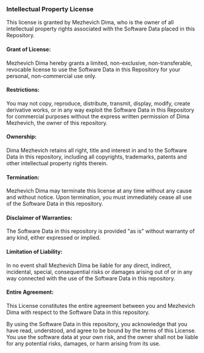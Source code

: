 ### Intellectual Property License

This license is granted by Mezhevich Dima, who is the owner of all intellectual 
property rights associated with the Software Data placed in this Repository.

#### Grant of License:
Mezhevich Dima hereby grants a limited, non-exclusive, non-transferable, 
revocable license to use the Software Data in this Repository for your 
personal, non-commercial use only.

#### Restrictions:
You may not copy, reproduce, distribute, transmit, display, modify, 
create derivative works, or in any way exploit the Software Data in this 
Repository for commercial purposes without the express written permission 
of Dima Mezhevich, the owner of this repository.
 
#### Ownership:
Dima Mezhevich retains all right, title and interest in and to the Software
Data in this repository, including all copyrights, trademarks, patents 
and other intellectual property rights therein.

#### Termination:
Mezhevich Dima may terminate this license at any time without any cause 
and without notice. Upon termination, you must immediately cease all use 
of the Software Data in this repository.

#### Disclaimer of Warranties:
The Software Data in this repository is provided "as is" without warranty
of any kind, either expressed or implied.

#### Limitation of Liability:
In no event shall Mezhevich Dima be liable for any direct, indirect, 
incidental, special, consequential risks or damages arising out of 
or in any way connected with the use of the Software Data in this 
repository.

#### Entire Agreement:
This License constitutes the entire agreement between you and 
Mezhevich Dima with respect to the Software Data in this repository.

By using the Software Data in this repository, you acknowledge that you 
have read, understood, and agree to be bound by the terms of this License.
You use the software data at your own risk, and the owner shall not be 
liable for any potential risks, damages, or harm arising from its use.
